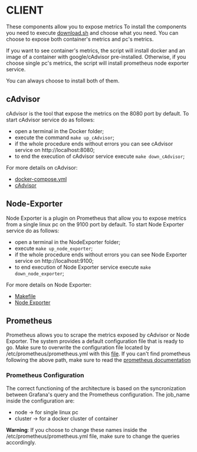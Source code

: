 # CLIENT

These components allow you to expose metrics
To install the components you need to execute [download.sh](download.sh) and choose what you need.
You can choose to expose both container's metrics and pc's metrics.

If you want to see container's metrics, the script will install docker and an image of a container with google/cAdvisor pre-installed.
Otherwise, if you choose single pc's metrics, the script will install prometheus node exporter service.

You can always choose to install both of them.

## cAdvisor

cAdvisor is the tool that expose the metrics on the 8080 port by default.
To start cAdvisor service do as follows:
- open a terminal in the Docker folder;
- execute the command ```make up_cAdvisor```;
- if the whole procedure ends without errors you can see cAdvisor service on http://localhost:8080;
- to end the execution of cAdvisor service execute ```make down_cAdvisor```;

For more details on cAdvisor:
- [docker-compose.yml](Docker_comps/docker-compose.yml)
- [cAdvisor](https://github.com/google/cadvisor)

## Node-Exporter

Node Exporter is a plugin on Prometheus that allow you to expose metrics from a single linux pc on the 9100 port by default.
To start Node Exporter service do as follows:
- open a terminal in the NodeExporter folder;
- execute ```make up_node_exporter```;
- if the whole procedure ends without errors you can see Node Exporter service on http://localhost:9100;
- to end execution of Node Exporter service execute ```make down_node_exporter```;

For more details on Node Exporter:
- [Makefile](NodeExporter_comps/Makefile)
- [Node Exporter](https://github.com/prometheus/node_exporter)

## Prometheus

Prometheus allows you to scrape the metrics exposed by cAdvisor or Node Exporter. The system provides a default configuration file that is ready to go.
Make sure to overwrite the configuration file located by /etc/prometheus/prometheus.yml with this [file](prometheus.yml).
If you can't find prometheus following the above path, make sure to read the [prometheus documentation](https://prometheus.io/docs/introduction/overview/)

### Prometheus Configuration
The correct functioning of the architecture is based on the syncronization between Grafana's query and the Prometheus configuration.
The job_name inside the configuration are:
- node -> for single linux pc
- cluster -> for a docker cluster of container

**Warning**:
If you choose to change these names inside the /etc/prometheus/prometheus.yml file, make sure to change the queries accordingly.

